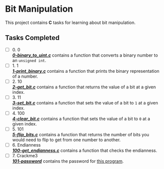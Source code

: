 # Bit Manipulation

This project contains __C__ tasks for learning about bit manipulation.

## Tasks Completed

+ [ ] 0\. 0<br/>_**[0-binary_to_uint.c](0-binary_to_uint.c)**_ contains a function that converts a binary number to an `unsigned int`.
+ [ ] 1\. 1<br/>_**[1-print_binary.c](1-print_binary.c)**_ contains a function that prints the binary representation of a number.
+ [ ] 2\. 10<br/>_**[2-get_bit.c](2-get_bit.c)**_ contains a function that returns the value of a bit at a given index.
+ [ ] 3\. 11<br/>_**[3-set_bit.c](3-set_bit.c)**_ contains a function that  sets the value of a bit to `1` at a given index.
+ [ ] 4\. 100<br/>_**[4-clear_bit.c](4-clear_bit.c)**_ contains a function that sets the value of a bit to `0` at a given index.
+ [ ] 5\. 101<br/>_**[5-flip_bits.c](5-flip_bits.c)**_ contains a function that returns the number of bits you would need to flip to get from one number to another.
+ [ ] 6\. Endianness<br/>_**[100-get_endianness.c](100-get_endianness.c)**_ contains a function that checks the endianness.
+ [ ] 7\. Crackme3<br/>_**[101-password](101-password)**_ contains the password for [this program](crackme3).
